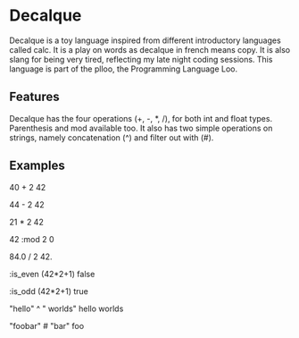# Decalque
Decalque is a toy language inspired from different introductory languages called calc. It is a play on words as decalque in french means copy. It is also slang for being very tired, reflecting my late night coding sessions.
This language is part of the plloo, the Programming Language Loo.

## Features
Decalque has the four operations (+, -, *, /), for both int and float types. Parenthesis and mod available too.
It also has two simple operations on strings, namely concatenation (^) and filter out with (#).

## Examples

40 + 2
42

44 - 2
42

21 * 2
42

42 :mod 2
0

84.0 / 2
42.

:is_even (42*2+1)
false

:is_odd (42*2+1)
true

"hello" ^ " worlds"
hello worlds

"foobar" # "bar"
foo
